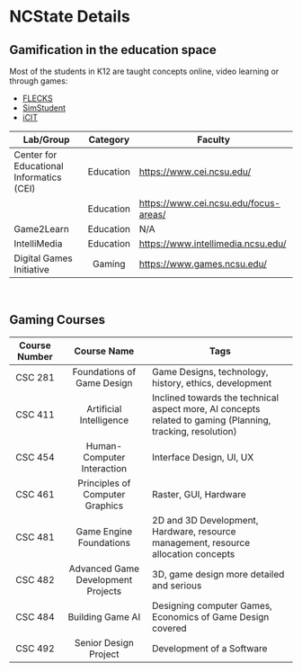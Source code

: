 # NCState Details
## Gamification in the education space
Most of the students in K12 are taught concepts online, video learning or through games:
 - [FLECKS](https://flecks.csc.ncsu.edu/)
 - [SimStudent](https://www.simstudent.org/)
 - [iCIT](https://www.ieclab.org/projects)

|Lab/Group|Category|Faculty|
|---|:---:|---|
|Center for Educational Informatics (CEI)|Education| https://www.cei.ncsu.edu/  |
||Education|https://www.cei.ncsu.edu/focus-areas/|
|Game2Learn|Education| N/A |
|IntelliMedia|Education|https://www.intellimedia.ncsu.edu/|
|Digital Games Initiative|Gaming|https://www.games.ncsu.edu/|

<br>

## Gaming Courses
|Course Number|Course Name|Tags|
|:---:|:---:|---|
|CSC 281| Foundations of Game Design|Game Designs, technology, history, ethics, development|
|CSC 411|Artificial Intelligence|Inclined towards the technical aspect more, AI concepts related to gaming (Planning, tracking, resolution)|
|CSC 454|Human-Computer Interaction|Interface Design, UI, UX|
|CSC 461|Principles of Computer Graphics|Raster, GUI, Hardware|
|CSC 481|Game Engine Foundations|2D and 3D Development, Hardware, resource management, resource allocation concepts|
|CSC 482|Advanced Game Development Projects|3D, game design more detailed and serious|
|CSC 484|Building Game AI|Designing computer Games, Economics of Game Design covered|
|CSC 492|Senior Design Project|Development of a Software|